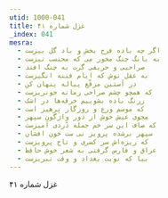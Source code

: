 ```yaml
---
utid: 1000-041
title: غزل شماره ۴۱
_index: 041
mesra:
  - اگر چه باده فرح بخش و باد گل ‌بیزست
  - به بانگ چنگ مخور می که محتسب تیزست
  - صراحیی و حریفی گرت به چنگ افتد
  - به عقل نوش که ایام فتنه انگیزست
  - در آستین مرقّع پیاله پنهان کن
  - که همچو چشم صراحی زمانه خونریزست
  - زرنگ باده بشوییم خرقه‌ها در اشک
  - که موسم ورع و روزگار پرهیز است
  - مجوی عیش خوش از دور واژگون سپهر
  - که صاف این سر خم جمله دُردی آمیزست
  - سپهر برشده پرویز نی ست خون افشان
  - که ریزه‌اش سر کسری و تاج پرویزست
  - عراق و فارس گرفتی به شعر خوش حافظ
  - بیا که نوبت بغداد و وقت تبریزست
---
```

غزل شماره ۴۱
